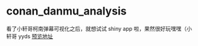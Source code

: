 # conan_danmu_analysis


看了小轩哥柯南弹幕可视化之后，就想试试 shiny app 啦，果然很好玩嘿嘿（小轩哥 yyds
[预览地址](https://yangggshuyi.shinyapps.io/app-1112-pm/)
